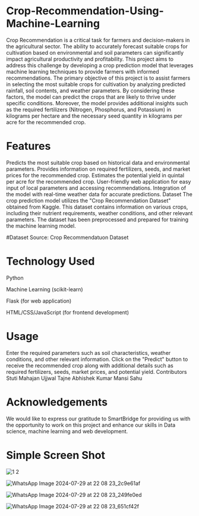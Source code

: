 # Crop-Recommendation-Using-Machine-Learning
Crop Recommendation is a critical task for farmers and decision-makers in the 
agricultural sector. The ability to accurately forecast suitable crops for cultivation based 
on environmental and soil parameters can significantly impact agricultural productivity 
and profitability. This project aims to address this challenge by developing a crop 
prediction model that leverages machine learning techniques to provide farmers with 
informed recommendations. 
The primary objective of this project is to assist farmers in selecting the most suitable 
crops for cultivation by analyzing predicted rainfall, soil contents, and weather 
parameters. By considering these factors, the model can predict the crops that are likely 
to thrive under specific conditions. Moreover, the model provides additional insights 
such as the required fertilizers (Nitrogen, Phosphorus, and Potassium) in kilograms per 
hectare and the necessary seed quantity in kilograms per acre for the recommended 
crop. 

# Features

Predicts the most suitable crop based on historical data and environmental parameters.
Provides information on required fertilizers, seeds, and market prices for the recommended crop.
Estimates the potential yield in quintal per acre for the recommended crop.
User-friendly web application for easy input of local parameters and accessing recommendations.
Integration of the model with real-time weather data for accurate predictions.
Dataset
The crop prediction model utilizes the "Crop Recommendation Dataset" obtained from Kaggle. This dataset contains information on various crops, including their nutrient requirements, weather conditions, and other relevant parameters. The dataset has been preprocessed and prepared for training the machine learning model.

#Dataset Source: 
Crop Recommendatuon Dataset

# Technology Used
Python

Machine Learning (scikit-learn)

Flask (for web application)

HTML/CSS/JavaScript (for frontend development)

# Usage

Enter the required parameters such as soil characteristics, weather conditions, and other relevant information.
Click on the "Predict" button to receive the recommended crop along with additional details such as required fertilizers, seeds, market prices, and potential yield.
Contributors
Stuti Mahajan
Ujjwal Tajne
Abhishek Kumar
Mansi Sahu

# Acknowledgements

We would like to express our gratitude to SmartBridge for providing us with the opportunity to work on this project and enhance our skills in Data science, machine learning and web development.

# Simple Screen Shot
![1 2](https://github.com/user-attachments/assets/114f1107-ad9a-48ff-a23a-1366d3905e8d)

![WhatsApp Image 2024-07-29 at 22 08 23_2c9e61af](https://github.com/user-attachments/assets/28e3b0a5-a7c5-483d-960a-7b6f137728eb)

![WhatsApp Image 2024-07-29 at 22 08 23_249fe0ed](https://github.com/user-attachments/assets/a8f971bb-d4c9-4708-a307-6661873ea818)

![WhatsApp Image 2024-07-29 at 22 08 23_651cf42f](https://github.com/user-attachments/assets/03105817-00bc-4bdb-a3db-3286ba0f4745)
